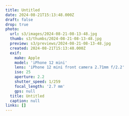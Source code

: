 ```yaml
---
title: Untitled
date: 2024-08-21T15:13:48.000Z
draft: false
drop: true
photo:
  url: s3/images/2024-08-21-08-13-48.jpg
  thumb: s3/thumbs/2024-08-21-08-13-48.jpg
  preview: s3/previews/2024-08-21-08-13-48.jpg
  created: 2024-08-21T15:13:48.000Z
  exif:
    make: Apple
    model: 'iPhone 12 mini'
    lens: 'iPhone 12 mini front camera 2.71mm f/2.2'
    iso: 25
    aperture: 2.2
    shutter_speed: 1/259
    focal_length: '2.7 mm'
    gps: null
  title: Untitled
  caption: null
links: []
---
```


